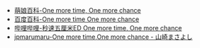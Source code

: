 - [萌娘百科-One more time, One more chance](https://zh.moegirl.org.cn/One_more_time,_One_more_chance)
- [百度百科-One more time One more chance](https://baike.baidu.com/item/One%20more%20time%20One%20more%20chance/2900075)
- [哔哩哔哩-秒速五厘米ED One more time, One more chance](https://www.bilibili.com/video/BV14s411C7v8)
- [jpmarumaru-One more time,One more chance - 山崎まさよし](https://www.jpmarumaru.com/tw/JPSongPlay-845.html)
